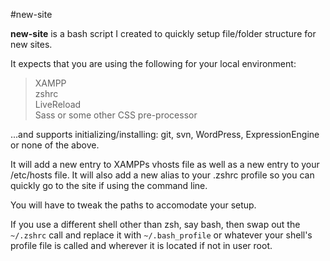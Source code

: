 #new-site

**new-site** is a bash script I created to quickly setup file/folder structure for new sites.

It expects that you are using the following for your local environment:
> XAMPP  
> zshrc  
> LiveReload  
> Sass or some other CSS pre-processor

...and supports initializing/installing: git, svn, WordPress, ExpressionEngine or none of the above.

It will add a new entry to XAMPPs vhosts file as well as a new entry to your /etc/hosts file. It will also add a new alias to your .zshrc profile so you can quickly go to the site if using the command line.

You will have to tweak the paths to accomodate your setup.

If you use a different shell other than zsh, say bash, then swap out the `~/.zshrc` call and replace it with `~/.bash_profile` or whatever your shell's profile file is called and wherever it is located if not in user root.
